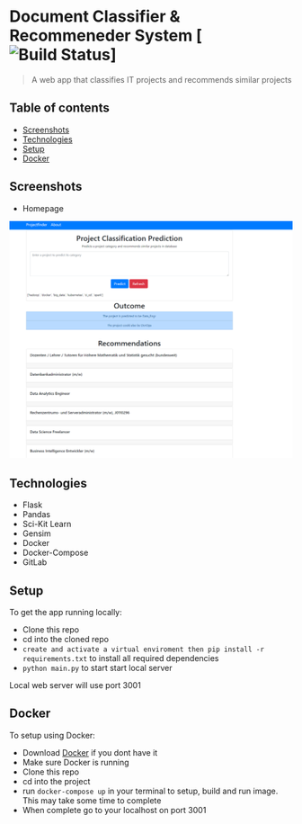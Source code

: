 
# Document Classifier & Recommeneder System  [![Build Status](https://gitlab.actgruppe.de/kIgbokwe/doc_classifier/badges/master/pipeline.svg)]

> A web app that classifies IT projects and recommends similar projects

## Table of contents

- [Screenshots](#screenshots)
- [Technologies](#technologies)
- [Setup](#setup)
- [Docker](#docker)



## Screenshots

- Homepage

![Example screenshot](./img/doc_classifier.PNG)


## Technologies

- Flask
- Pandas
- Sci-Kit Learn
- Gensim
- Docker
- Docker-Compose
- GitLab

## Setup

To get the app running locally:

- Clone this repo
- cd into the cloned repo
- `create and activate a virtual enviroment then pip install -r requirements.txt` to install all required dependencies 
- `python main.py` to start start local server

Local web server will use port 3001

## Docker

To setup using Docker:

- Download [Docker](https://docs.docker.com/) if you dont have it
- Make sure Docker is running
- Clone this repo
- cd into the project
- run `docker-compose up` in your terminal to setup, build and run image. This may take some time to complete
- When complete go to your localhost on port 3001

